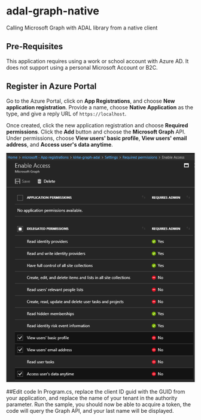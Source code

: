 # adal-graph-native
Calling Microsoft Graph with ADAL library from a native client

## Pre-Requisites
This application requires using a work or school account with Azure AD. It does not support using a personal Microsoft Account or B2C.

## Register in Azure Portal
Go to the Azure Portal, click on **App Registrations**, and choose **New application registration**.  Provide a name, choose **Native Application** as the type, and give a reply URL of `https://localhost`. 

Once created, click the new application registration and choose **Required permissions**. Click the **Add** button and choose the **Microsoft Graph** API. Under permissions, choose **View users' basic profile**, **View users' email address**, and **Access user's data anytime**. 

![](./images/permissions.png)

##Edit code
In Program.cs, replace the client ID guid with the GUID from your application, and replace the name of your tenant in the authority parameter. Run the sample, you should now be able to acquire a token, the code will query the Graph API, and your last name will be displayed.
